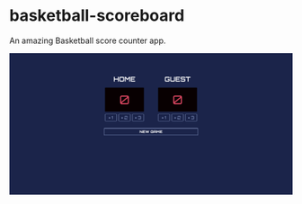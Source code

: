 # basketball-scoreboard

An amazing Basketball score counter app.

<img src="https://github.com/RealAbdurRehman/basketball-scoreboard/blob/main/Preview.png?raw=true" alt="Preview" />